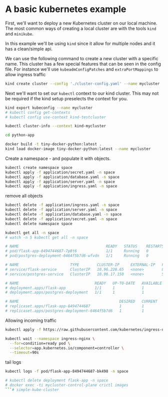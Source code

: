 # A basic kubernetes example

First, we'll want to deploy a new Kubernetes cluster on our local machine. The most common ways of creating a local cluster are with the tools `kind` and `minikube`.

In this example we'll be using `kind` since it allow for multiple nodes and it has a clean/simple api.

We can use the following command to create a new cluster with a specific name. This cluster has a few special features that can be seen in the config file. For instance we'll use `kubeadmConfigPatches` and `extraPortMappings` to allow ingress traffic
```bash
kind create cluster --config './cluster-config.yaml' --name mycluster
```

Next we'll want to set our `kubectl` context to our kind cluster. This may not be required if the kind setup preselects the context for you.
```bash
kind export kubeconfig --name mycluster
# kubectl config get-contexts
# kubectl config use-context kind-testcluster
```


```bash
kubectl cluster-info --context kind-mycluster
```

```bash
cd python-app

docker build -t tiny-docker-python:latest .
kind load docker-image tiny-docker-python:latest --name mycluster
```


Create a namespace - and populate it with objects.
```bash
kubectl create namespace space
kubectl apply -f application/secret.yaml -n space
kubectl apply -f application/database.yaml -n space
kubectl apply -f application/server.yaml -n space
kubectl apply -f application/ingress.yaml -n space
```

remove all objects
```bash
kubectl delete -f application/ingress.yaml -n space
kubectl delete -f application/server.yaml -n space
kubectl delete -f application/database.yaml -n space
kubectl delete -f application/secret.yaml -n space
kubectl delete namespace space

```


```bash
kubectl get all -n space
# watch -n 5 kubectl get all -n space

# NAME                                       READY   STATUS    RESTARTS   AGE
# pod/flask-app-8494744687-7p8t6             1/1     Running   0          5m42s
# pod/postgres-deployment-6464f5b7d6-wfvdn   1/1     Running   0          5m42s

# NAME                       TYPE        CLUSTER-IP     EXTERNAL-IP   PORT(S)    AGE
# service/flask-service      ClusterIP   10.96.228.65   <none>        8081/TCP   5m42s
# service/postgres-service   ClusterIP   10.96.17.150   <none>        5432/TCP   5m42s

# NAME                                  READY   UP-TO-DATE   AVAILABLE   AGE
# deployment.apps/flask-app             1/1     1            1           5m42s
# deployment.apps/postgres-deployment   1/1     1            1           5m42s

# NAME                                             DESIRED   CURRENT   READY   AGE
# replicaset.apps/flask-app-8494744687             1         1         1       5m42s
# replicaset.apps/postgres-deployment-6464f5b7d6   1         1         1       5m42s
```

Allowing incoming traffic
```bash
kubectl apply -f https://raw.githubusercontent.com/kubernetes/ingress-nginx/master/deploy/static/provider/kind/deploy.yaml

kubectl wait --namespace ingress-nginx \
  --for=condition=ready pod \
  --selector=app.kubernetes.io/component=controller \
  --timeout=90s
```

tail logs
```bash
kubectl logs -f pod/flask-app-8494744687-bk498 -n space
```

```bash
# kubectl delete deployment flask-app -n space
# docker exec -ti mycluster-control-plane crictl images
```# simple-kube-cluster
